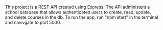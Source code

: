 This project is a REST API created using Express. 
The API administers a school database that allows authenticated users to create, read, update, and delete courses in the db. 
To run the app, run "npm start" in the terminal and navivgate to port 5000.
